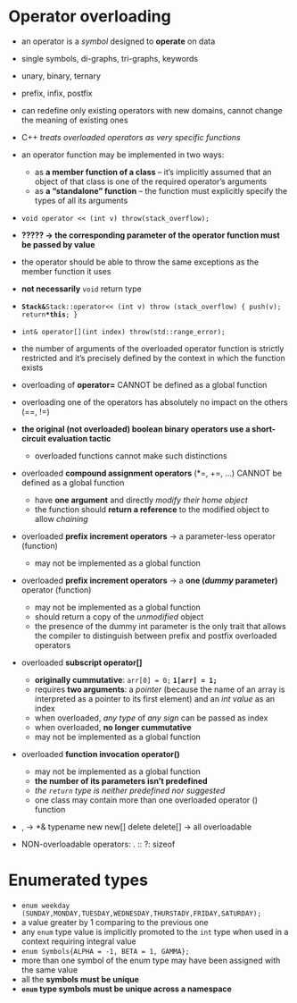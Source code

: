 # Operator overloading

- an operator is a *symbol* designed to **operate** on data
- single symbols, di-graphs, tri-graphs, keywords
- unary, binary, ternary
- prefix, infix, postfix
- can redefine only existing operators with new domains, cannot change the meaning of existing ones
- C++ *treats overloaded operators as very specific functions* 
- an operator function may be implemented in two ways:
  - as **a member function of a class** – it’s implicitly assumed that an object of that class is one of the required operator’s arguments
  - as **a “standalone” function** – the function must explicitly specify the types of all its arguments
- `void operator << (int v) throw(stack_overflow);`
- **????? -> the corresponding parameter of the operator function must be passed by value**
- the operator should be able to throw the same exceptions as the member function it uses
- **not necessarily** `void` return type
- **`Stack&`**` Stack::operator<< (int v) throw (stack_overflow) { push(v); return `**`*this`**`; }`
- `int& operator[](int index) throw(std::range_error);`
  
- the number of arguments of the overloaded operator function is strictly restricted and it’s precisely defined by the context in which the function exists
- overloading of **operator=** CANNOT be defined as a global function
- overloading one of the operators has absolutely no impact on the others (==, !=)
- **the original (not overloaded) boolean binary operators use a short-circuit evaluation tactic**
  - overloaded functions cannot make such distinctions
- overloaded **compound assignment operators** (*=, +=, ...) CANNOT be defined as a global function
  - have **one argument** and directly *modify their home object*
  - the function should **return a reference** to the modified object to allow *chaining*
- overloaded **prefix increment operators** -> a parameter-less operator (function)
  - may not be implemented as a global function
- overloaded **prefix increment operators** -> a **one (*dummy* parameter)** operator (function)
  - may not be implemented as a global function
  - should return a copy of the *unmodified* object
  - the presence of the dummy int parameter is the only trait that allows the compiler to distinguish between prefix and postfix overloaded operators
- overloaded **subscript operator[]**
  - **originally cummutative**: `arr[0] = 0;` **`1[arr] = 1;`**
  - requires **two arguments**: a *pointer* (because the name of an array is interpreted as a pointer to its first element) and an *int value* as an index
  - when overloaded, *any type* of *any sign* can be passed as index
  - when overloaded, **no longer cummutative**
  - may not be implemented as a global function
- overloaded **function invocation operator()** 
  - may not be implemented as a global function
  - **the number of its parameters isn’t predefined**
  - *the `return` type is neither predefined nor suggested*
  - one class may contain more than one overloaded operator () function
- , -> *& typename new new[] delete delete[] -> all overloadable
- NON-overloadable operators: . :: ?: sizeof
  
# Enumerated types

- `enum weekday (SUNDAY,MONDAY,TUESDAY,WEDNESDAY,THURSTADY,FRIDAY,SATURDAY);`
- a value greater by 1 comparing to the previous one
- any `enum` type value is implicitly promoted to the `int` type when used in a context requiring integral value
- `enum Symbols{ALPHA = -1, BETA = 1, GAMMA};`
- more than one symbol of the enum type may have been assigned with the same value
- all the **symbols must be unique**
- **`enum` type symbols must be unique across a namespace**